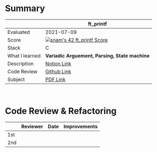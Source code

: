 # Summary

|     | ft_printf | 
| --- | --------- |
| Evaluated | 2021-07-09 |
| Score | [![snam's 42 ft_printf Score](https://badge42.herokuapp.com/api/project/snam/ft_printf)](https://github.com/JaeSeoKim/badge42) |
| Stack | C |
| What I learned | **Variadic Arguement, Parsing, State machine** |
| Description | [Notion Link](https://www.notion.so/ft_printf-411e237c2e2e4ee79e583d5804ab368f) |
| Code Review | [Github Link]() |
| Subject | [PDF Link](https://github.com/soyeon-nam/42_cursus/blob/main/01%20ft_printf/en.subject.pdf) |

<br/>

# Code Review & Refactoring

|     | Reviewer | Date | Improvements |
| ----| --------| ---- | ----------- |
| 1st |  |  |  |
| 2nd |  |  |  |

<br/>
